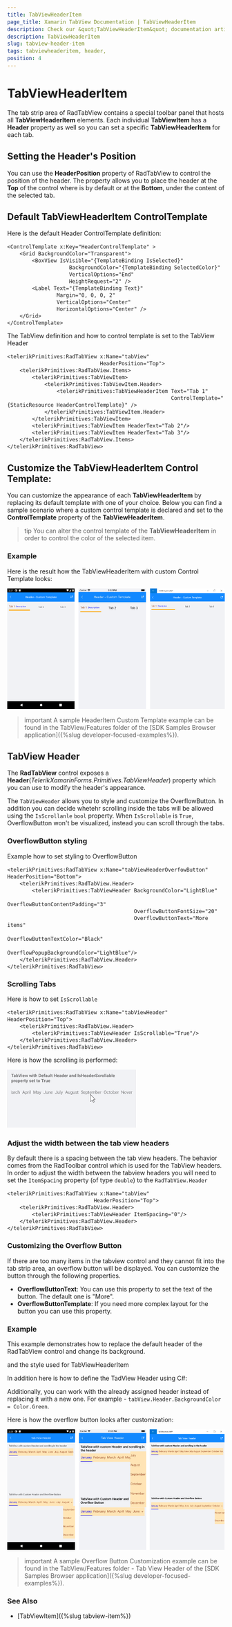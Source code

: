 ```yaml
---
title: TabViewHeaderItem
page_title: Xamarin TabView Documentation | TabViewHeaderItem
description: Check our &quot;TabViewHeaderItem&quot; documentation article for Telerik TabView for Xamarin control.
description: TabViewHeaderItem
slug: tabview-header-item
tags: tabviewheaderitem, header,
position: 4
---
```


# TabViewHeaderItem

The tab strip area of RadTabView contains a special toolbar panel that hosts all **TabViewHeaderItem** elements. Each individual **TabViewItem** has a **Header** property as well so you can set a specific **TabViewHeaderItem** for each tab.

## Setting the Header's Position

You can use the **HeaderPosition** property of RadTabView to control the position of the header. The property allows you to place the header at the **Top** of the control where is by default or at the **Bottom**, under the content of the selected tab. 

## Default TabViewHeaderItem ControlTemplate

Here is the default Header ControlTemplate definition:

```XAML
<ControlTemplate x:Key="HeaderControlTemplate" >
    <Grid BackgroundColor="Transparent">
        <BoxView IsVisible="{TemplateBinding IsSelected}"
                    BackgroundColor="{TemplateBinding SelectedColor}"
                    VerticalOptions="End"
                    HeightRequest="2" />
        <Label Text="{TemplateBinding Text}" 
                Margin="0, 0, 0, 2" 
                VerticalOptions="Center" 
                HorizontalOptions="Center" />
    </Grid>
</ControlTemplate>
```

The TabView definition and how to control template is set to the TabView Header

```XAML
<telerikPrimitives:RadTabView x:Name="tabView"
                              HeaderPosition="Top">
    <telerikPrimitives:RadTabView.Items>
        <telerikPrimitives:TabViewItem>
            <telerikPrimitives:TabViewItem.Header>
                <telerikPrimitives:TabViewHeaderItem Text="Tab 1" 
                                                     ControlTemplate="{StaticResource HeaderControlTemplate}" />
            </telerikPrimitives:TabViewItem.Header>
        </telerikPrimitives:TabViewItem>
        <telerikPrimitives:TabViewItem HeaderText="Tab 2"/>
        <telerikPrimitives:TabViewItem HeaderText="Tab 3"/>
    </telerikPrimitives:RadTabView.Items>
</telerikPrimitives:RadTabView>
```

## Customize the TabViewHeaderItem Control Template: 

You can customize the appearance of each **TabViewHeaderItem** by replacing its default template with one of your choice. Below you can find a sample scenario where a custom control template is declared and set to the **ControlTemplate** property of the **TabViewHeaderItem**. 

>tip You can alter the control template of the **TabViewHeaderItem** in order to control the color of the selected item. 

### Example 

<snippet id='tabview-features-tabviewheader-custom-template-xaml'/>

Here is the result how the TabViewHeaderItem with custom Control Template looks:

![TabViewHeaderItem Template](images/tabview-custom-header-item.png)

>important A sample HeaderItem Custom Template example can be found in the TabView/Features folder of the [SDK Samples Browser application]({%slug developer-focused-examples%}).


## TabView Header

The **RadTabView** control exposes a **Header**(*TelerikXamarinForms.Primitives.TabViewHeader*) property which you can use to modify the header's appearance.

The `TabViewHeader` allows you to style and customize the OverflowButton. In addition you can decide whetehr scrolling inside the tabs will be allowed using the `IsScrollanle` `bool` property. When `IsScrollable` is `True`, OverflowButton won't be visualized, instead you can scroll through the tabs.

### OverflowButton styling

Example how to set styling to OverflowButton

```XAML
<telerikPrimitives:RadTabView x:Name="tabViewHeaderOverfowButton" HeaderPosition="Bottom">
    <telerikPrimitives:RadTabView.Header>
        <telerikPrimitives:TabViewHeader BackgroundColor="LightBlue" 
                                         OverflowButtonContentPadding="3" 
                                         OverflowButtonFontSize="20"
                                         OverflowButtonText="More items"
                                         OverflowButtonTextColor="Black"
                                         OverflowPopupBackgroundColor="LightBlue"/>
    </telerikPrimitives:RadTabView.Header>
</telerikPrimitives:RadTabView>
```

### Scrolling Tabs

Here is how to set `IsScrollable`

```XAML
<telerikPrimitives:RadTabView x:Name="tabViewHeader" HeaderPosition="Top">
    <telerikPrimitives:RadTabView.Header>
        <telerikPrimitives:TabViewHeader IsScrollable="True"/>
    </telerikPrimitives:RadTabView.Header>
</telerikPrimitives:RadTabView>
```

Here is how the scrolling is performed:

![Sctolling Tabs](images/tabview-scrolling-in-the-header.gif)

### Adjust the width between the tab view headers

By default there is a spacing between the tab view headers. The behavior comes from the RadToolbar control which is used for the TabView headers.
In order to adjust the width between the tabview headers you will need to set the `ItemSpacing` property (of type `double`) to the `RadTabView.Header`


```XAML
<telerikPrimitives:RadTabView x:Name="tabView"
                            HeaderPosition="Top">
    <telerikPrimitives:RadTabView.Header>
        <telerikPrimitives:TabViewHeader ItemSpacing="0"/>
    </telerikPrimitives:RadTabView.Header>
</telerikPrimitives:RadTabView>
```

### Customizing the Overflow Button

If there are too many items in the tabview control and they cannot fit into the tab strip area, an overflow button will be displayed. You can customize the button through the following properties.

- **OverflowButtonText**: You can use this property to set the text of the button. The default one is "More".
- **OverflowButtonTemplate**: If you need more complex layout for the button you can use this property.

### Example

This example demonstrates how to replace the default header of the RadTabView control and change its background.

<snippet id='tabview-features-tabviewheader-overflowbutton-xaml'/>

and the style used for TabViewHeaderItem

<snippet id='tabview-features-tabviewheader-styling'/>

In addition here is how to define the TadView Header using C#:

<snippet id='tabview-features-tabviewheader-csharp'/>

Additionally, you can work with the already assigned header instead of replacing it with a new one. For example - `tabView.Header.BackgroundColor = Color.Green`. 

Here is how the overflow button looks after customization:  

![Custom Overflow Button](images/tabview-overflow-button.png)

>important A sample Overflow Button Customization example can be found in the TabView/Features folder - Tab View Header of the [SDK Samples Browser application]({%slug developer-focused-examples%}).

### See Also

- [TabViewItem]({%slug tabview-item%})
